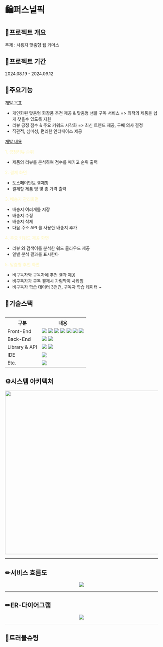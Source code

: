 # 🛍퍼스널픽
<!-- ![header](https://capsule-render.vercel.app/api?type=waving&color=auto&height=200&section=header&text=%20Matching%20Service&fontSize=40)-->

## 👀프로젝트 개요 
주제 : 사용자 맞춤형 웹 커머스


## 📅프로젝트 기간
2024.08.19 - 2024.09.12

## 🎲주요기능
<ins>개발 목표</ins>
- 개인화된 맞춤형 화장품 추천 제공 & 맞춤형 샘플 구독 서비스 => 최적의 제품을 쉽게 찾을수 있도록 지원
- 리뷰 긍정 점수 & 주요 키워드 시각화 => 최신 트렌드 제공, 구매 의사 결정
- 직관적, 심미성, 편리한 인터페이스 제공

<ins>개발 내용</ins>

<span style="color:#fff5b1"> 1. 긍정리뷰 순위 </span>
  - 제품의 리뷰를 분석하여 점수를 매기고 순위 출력
    
<span style="color:#fff5b1"> 2. 결제 화면 </span>
  - 토스페이먼트 결제창
  - 결제할 제품 명 및 총 가격 출력

<span style="color:#fff5b1"> 3. 배송지 관리화면 </span>
  - 배송지 여러개를 저장
  - 배송지 수정
  - 배송지 삭제
  - 다음 주소 API 를 사용한 배송지 추가

<span style="color:#fff5b1"> 4. 주요 키워드 제공 화면</span>  
  - 리뷰 와 검색어를 분석한 워드 클라우드 제공
  - 일별 분석 결과를 표시한다

<span style="color:#fff5b1"> 5. 맞춤형 추천 화면</span>  
  - 비구독자와 구독자에 추천 결과 제공
  - 비구독자가 구독 결제시 가림막이 사라짐
  - 비구독자 학습 데이터 3천건, 구독자 학습 데이터 ~

## 🔨기술스택
<table>
  <tr>
    <th>구분</th>
    <th>내용</th>
  </tr>
  <tr>
    <td>Front-End</td>
    <td>
      <img src="https://img.shields.io/badge/javascript-F7DF1E?style=for-the-badge&logo=javascript&logoColor=black"/>
      <img src="https://img.shields.io/badge/React-F7DF1E?style=for-the-badge&logo=React&logoColor=black"/>
      <img src="https://img.shields.io/badge/HTML-E34F26?style=for-the-badge&logo=html5&logoColor=white"/>
      <img src="https://img.shields.io/badge/SCSS-1572B6?style=for-the-badge&logo=sass&logoColor=white"/>
      <img src="https://img.shields.io/badge/VSCode-007ACC?style=for-the-badge&logo=VisualStudioCode&logoColor=white"/>   
      <img src="https://img.shields.io/badge/swiper-007396?style=for-the-badge&logo=swiper&logoColor=white"/> 
      <img src="https://img.shields.io/badge/SweetAlert2-EE4353?style=for-the-badge&logoColor=white"/> 
    </td>
    
<img alt="" src="" />
  </tr>
  <tr>
    <td>Back-End</td>
    <td>
      <img src="https://img.shields.io/badge/Flask-6DB33F?style=for-the-badge&logo=flask&logoColor=white"/>
      <img src="https://img.shields.io/badge/MySQL-4479A1?style=for-the-badge&logo=MySQL&logoColor=white"/> 
    </td>
  </tr>
  <tr>
    <td>Library & API</td>
    <td>
        <img src="https://img.shields.io/badge/TossPayment-007CE2?style=for-the-badge&logo=Toss&logoColor=white">
        <img src="https://img.shields.io/badge/Daum 주소 Api-010101?style=for-the-badge&logo=KaKao&logoColor=white"> 
    </td>
  <tr>
    <td>IDE</td>
    <td>
      <img src="https://img.shields.io/badge/VSCode-007ACC?style=for-the-badge&logo=VisualStudioCode&logoColor=white"/> 
    </td>
  </tr>
  <tr>
    <td>Etc.</td>
    <td>
      <img src="https://img.shields.io/badge/GitHub-181717?style=for-the-badge&logo=GitHub&logoColor=white"/>
    </td>
  </tr>
</table>



## ⚙시스템 아키텍처
<p align="center"><img src="https://github.com/user-attachments/assets/5bacfafb-d76b-41d9-b612-ad373d0ec169" height="540px"></p>

***

## ✏서비스 흐름도
<p align="center"><img src="https://github.com/user-attachments/assets/6841d69d-ecb5-4313-adc2-aa8c8126a7d1" weight="450px"></p>

***

## ✏ER-다이어그램
<p align="center"><img src="https://github.com/user-attachments/assets/dd4f9db2-8b2c-4549-8c48-676671bfbc37"></p>

***



## 🚨트러블슈팅
